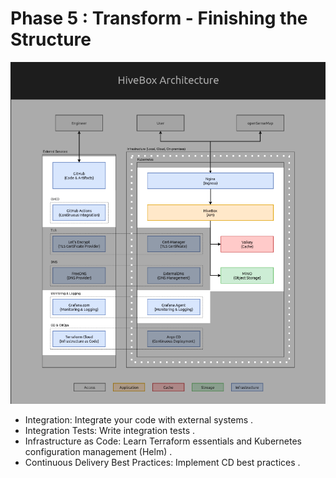 # Phase 5 : Transform - Finishing the Structure

![Project Logo](https://github.com/JemyYousef/HiveBox-Scalable-RESTful-API-for-Beekeepers/blob/main/assets/Phase5.png)

- Integration: Integrate your code with external systems .
- Integration Tests: Write integration tests .
- Infrastructure as Code: Learn Terraform essentials and Kubernetes configuration management (Helm) .
- Continuous Delivery Best Practices: Implement CD best practices .
